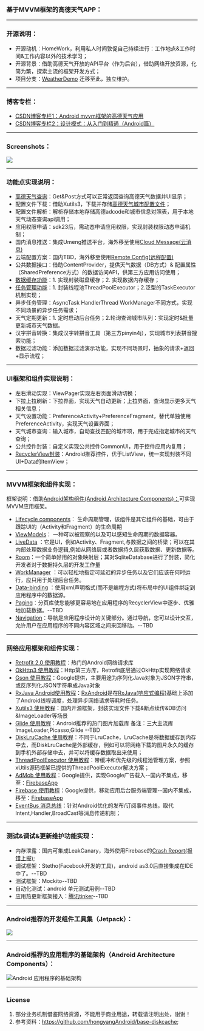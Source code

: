 ### 基于MVVM框架的高德天气APP：

-------
### 开源说明：
- 开源动机：HomeWork，利用私人时间敦促自己持续进行：工作地点&工作时间&工作内容以外的技术学习；
- 开源背景：借助高德天气开放的API平台（作为后台），借助网络开放资源，化简为繁，探索主流的框架开发方式；
- 项目分支：[WeatherDemo](https://github.com/wustcbk/WeatherDemo) 迁移至此，独立维护。

-------
### 博客专栏：
- [CSDN博客专栏1：Android mvvm框架的高德天气应用](https://blog.csdn.net/cbk861110/column/info/33307)
- [CSDN博客专栏2：设计模式：从入门到精通（Android篇）](https://blog.csdn.net/cbk861110/column/info/33476)


-------
### Screenshots：
![](https://github.com/caobaokang419/WeatherApp/blob/master/screenshots/city_weather_screenshot.jpg)

-------
### 功能点实现说明：
- [高德天气查询](https://lbs.amap.com/api/webservice/guide/api/weatherinfo/)：Get&Post方式可以正常返回查询高德天气数据并UI显示；
- 配置文件下载：借助Xutils3，下载并存储[高德天气城市配置文件](http://a.amap.com/lbs/static/file/AMap_adcode_citycode.xlsx.zip)；
- 配置文件解析：解析存储本地存储高德adcode和城市信息对照表，用于本地天气动态查询api调用；
- 应用权限申请：sdk23后，需动态申请应用权限，实现封装权限动态申请机制；
- 国内消息推送：集成Umeng推送平台，海外移至使用[Cloud Message(云消息)](https://firebase.google.com/docs/remote-config/?hl=zh-CN)
- 云端配置方案：国内TBD，海外移至使用[Remote Config(远程配置)](https://firebase.google.com/docs/cloud-messaging/?hl=zh-CN)
- 公共数据接口：借助ContentProvider，提供天气数据（DB方式）& 配置属性（SharedPreference方式）的数据访问API，供第三方应用访问使用；
- [数据缓存功能](http://www.androiddocs.com/samples/DisplayingBitmaps/src/com.example.android.displayingbitmaps/util/DiskLruCache.html)：1. 实现封装磁盘缓存；2. 实现数据内存缓存；
- [任务管理功能](https://www.jianshu.com/p/4d4634c92253)：1. 封装线程池ThreadPoolExecutor；2.泛型的TaskExecutor机制实现；
- 异步任务管理：AsyncTask HandlerThread WorkManager不同方式，实现不同场景的异步任务需求；
- 天气定期更新：1. 定时启动后台任务；2.轮询查询城市队列：实现定时&批量更新城市天气数据。
- 汉字拼音转换：集成汉字转拼音工具（第三方pinyin4j），实现城市列表拼音搜索功能；
- 数据过滤功能：添加数据过滤演示功能，实现不同场景时，抽象的请求+返回+显示流程；


-------
### UI框架和组件实现说明：
- 左右滑动实现：ViewPager实现左右页面滑动切换；
- 下拉上拉刷新：下拉界面，实现天气自动更新；上拉界面，查询显示更多天气相关信息；
- 天气设置功能：PreferenceActivity+PreferenceFragment，替代单独使用PreferenceActivity，实现天气设置界面；
- 天气城市查询：输入城市，自动查找匹配的城市项，用于完成指定城市的天气查询；
- 公共控件封装：自定义实现公共控件CommonUI，用于控件应用内复用；
- [RecyclerView封装](https://www.jianshu.com/p/4f9591291365)：Android推荐控件，优于ListView，统一实现封装不同UI+Data的ItemView；

-------
### MVVM框架和组件实现：
框架说明：借助[Android架构组件(Android Architecture Components)：](https://github.com/tangmin1010/appcomponent)可实现MVVM应用框架。 
- [Lifecycle components](https://developer.android.google.cn/topic/libraries/architecture/lifecycle)： 生命周期管理，该组件是其它组件的基础，可由于跟踪UI的（Activity和Fragment）的生命周期
- [ViewModels](https://developer.android.google.cn/topic/libraries/architecture/viewmodel)： 一种可以被观察的以及可以感知生命周期的数据容器。
- [LiveData](https://developer.android.google.cn/topic/libraries/architecture/livedata) ：它是UI，例如Activity、Fragment,与数据之间的桥梁；可以在其内部处理数据业务逻辑,例如从网络层或者数据持久层获取数据、更新数据等。
- [Room](https://developer.android.google.cn/topic/libraries/architecture/room)：一个简单好用的对象映射层；其对SqliteDatabase进行了封装，简化开发者对于数据持久层的开发工作量
- [WorkManager](https://developer.android.google.cn/topic/libraries/architecture/workmanager/) ：可以轻松地指定可延迟的异步任务以及它们应该在何时运行，应只用于处理后台任务。
- [Data-binding](https://developer.android.google.cn/topic/libraries/data-binding//) ：使用xml声明格式(而不是编程方式)将布局中的UI组件绑定到应用程序中的数据源。
- [Paging](https://developer.android.google.cn/topic/libraries/architecture/paging/)：分页库使您能够更容易地在应用程序的RecyclerView中逐步、优雅地加载数据。--TBD
- [Navigation](https://developer.android.google.cn/topic/libraries/architecture/navigation/)：导航是应用程序设计的关键部分。通过导航，您可以设计交互，允许用户在应用程序的不同内容区域之间来回移动。--TBD

-------
### 网络应用框架和组件实现：
- [Retrofit 2.0 使用教程](https://blog.csdn.net/carson_ho/article/details/73732076)：热门的Android网络请求库
- [OkHttp3 使用教程](https://blog.csdn.net/xx326664162/article/details/77714126)：Http第三方库，Retrofit底层通过OkHttp实现网络请求 
- [Gson 使用教程](https://baijiahao.baidu.com/s?id=1607221675455152057&wfr=spider&for=pc)：Google提供，主要用途为序列化Java对象为JSON字符串，或反序列化JSON字符串成Java对象
- [RxJava Android使用教程](https://gank.io/post/560e15be2dca930e00da1083)：[RxAndroid](https://github.com/ReactiveX/RxAndroid)是在[RxJava(响应式编程)](https://github.com/ReactiveX/RxJava)基础上添加了Android线程调度，处理异步网络请求等耗时任务。
- [Xutils3 使用教程](https://github.com/wyouflf/xUtils3)：国内开源框架，封装实现文件下载&断点续传&DB访问&ImageLoader等场景
- [Glide 使用教程](https://www.jianshu.com/p/7ce7b02988a4)：Android推荐的热门图片加载库 备注：三大主流库ImageLoader,Picasso,Glide --TBD
- [DiskLruCache 使用教程](https://github.com/JakeWharton/DiskLruCache)：不同于LruCache，LruCache是将数据缓存到内存中去，而DiskLruCache是外部缓存，例如可以将网络下载的图片永久的缓存到手机外部存储中去，并可以将缓存数据取出来使用；
- [ThreadPoolExecutor 使用教程](https://www.jianshu.com/p/4d4634c92253)：带缓冲和优先级的线程池管理方案，参照xUtils源码框架已提供的ThreadPoolExecutor解决方案；
- [AdMob 使用教程](https://developers.google.com/admob/android/quick-start?hl=zh-CN#import_the_mobile_ads_sdk)：Google提供，实现Google广告载入--国内不集成，移至：[FirebaseApp](https://github.com/caobaokang419/FirebaseApp)
- [Firebase 使用教程](https://developers.google.com/firebase/docs/android/setup?hl=zh-CN)：Google提供，移动应用后台服务端管理--国内不集成，移至：[FirebaseApp](https://github.com/caobaokang419/FirebaseApp)
- [EventBus 消息总线](https://www.jianshu.com/p/7ce7b02988a4)：针对Android优化的发布/订阅事件总线，取代Intent,Handler,BroadCast等消息传递机制；


-------
### 测试&调试&更新维护功能实现：
- 内存泄露：国内可集成LeakCanary，海外使用Firebase的[Crash Report(报错上报)](https://firebase.google.com/docs/crashlytics/?hl=zh-CN);
- 调试框架：Stetho(Facebook开发的工具)，android as3.0后直接集成在IDE中了。--TBD
- 测试框架：Mockito--TBD
- 自动化测试：android 单元测试用例--TBD
- 应用热更新框架接入：[腾讯tinker](https://github.com/Tencent/tinker)--TBD


-------
### Android推荐的开发组件工具集（Jetpack）：
![](https://github.com/caobaokang419/WeatherApp/blob/master/screenshots/Jetpack.png)


-------
### Android推荐的应用程序的基础架构（Android Architecture Components）：

![Android 应用程序的基础架构](https://developer.android.google.cn/topic/libraries/architecture/images/final-architecture.png)



-------
### License
1. 部分业务机制借鉴网络资源，不能用于商业用途，转载请注明出处，谢谢！ 
2. 参考资料：https://github.com/hongyangAndroid/base-diskcache;

